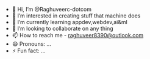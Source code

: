 - 👋 Hi, I’m @Raghuveerc-dotcom
- 👀 I’m interested in creating stuff that machine does
- 🌱 I’m currently learning appdev,webdev,ai&ml
- 💞️ I’m looking to collaborate on any thing
- 📫 How to reach me - raghuveer8390@outlook.com
- 😄 Pronouns: ...
- ⚡ Fun fact: ...

<!---
Raghuveerc-dotcom/Raghuveerc-dotcom is a ✨ special ✨ repository because its `README.md` (this file) appears on your GitHub profile.
You can click the Preview link to take a look at your changes.
--->
